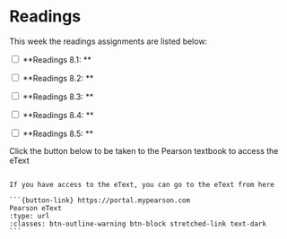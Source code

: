 # Readings

This week the readings assignments are listed below:

<label><input type="checkbox" id="week09_reading1" class="box"> **Readings 8.1: ** </input></label> 

<label><input type="checkbox" id="week09_reading2" class="box"> **Readings 8.2: ** </input></label> 

<label><input type="checkbox" id="week09_reading3" class="box"> **Readings 8.3: ** </input></label> 

<label><input type="checkbox" id="week09_reading4" class="box"> **Readings 8.4: ** </input></label> 

<label><input type="checkbox" id="week09_reading5" class="box"> **Readings 8.5: ** </input></label> 

Click the button below to be taken to the Pearson textbook to access the eText


````{card}

If you have access to the eText, you can go to the eText from here

```{button-link} https://portal.mypearson.com
Pearson eText
:type: url
:classes: btn-outline-warning btn-block stretched-link text-dark
```
````

